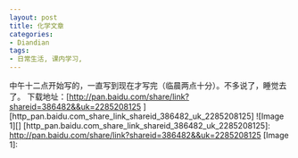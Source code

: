 ```yaml
---
layout: post
title: 化学文章
categories:
- Diandian
tags:
- 日常生活, 课内学习, 
---
```

中午十二点开始写的，一直写到现在才写完（临晨两点十分）。不多说了，睡觉去了。 下载地址：\[http://pan.baidu.com/share/link?shareid=386482&&uk=2285208125 \]\[http\_pan.baidu.com\_share\_link\_shareid\_386482\_uk\_2285208125\] !\[Image 1\]\[\] \[http\_pan.baidu.com\_share\_link\_shareid\_386482\_uk\_2285208125\]: http://pan.baidu.com/share/link?shareid=386482&&uk=2285208125 \[Image 1\]:
